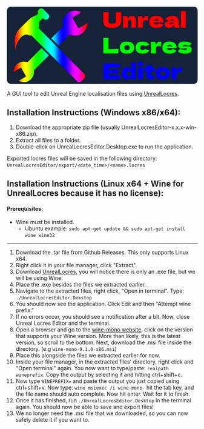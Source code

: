 ![A slightly rounded but rectangular logo with a dark background, including a crossed hammer and wrench with a vibrant, rainbow gradient. The text is positioned to the right of the tools, with "Unreal" in bold red, "Locres" in bold green, and "Editor" in bold blue, each stacked vertically.](/wiki/assets/img/ULE-banner-rounded.png)

A GUI tool to edit Unreal Engine localisation files using [UnrealLocres](https://github.com/akintos/UnrealLocres).

## Installation Instructions (Windows x86/x64):
1. Download the appropriate zip file (usually UnrealLocresEditor-x.x.x-win-x86.zip).
2. Extract all files to a folder.
3. Double-click on UnrealLocresEditor.Desktop.exe to run the application.

Exported locres files will be saved in the following directory: \
`UnrealLocresEditor/export/<date_time>/<name>.locres`

## Installation Instructions (Linux x64 + Wine for UnrealLocres because it has no license):

#### Prerequisites:
- Wine must be installed.
  - Ubuntu example: `sudo apt-get update && sudo apt-get install wine wine32`
<hr>

1. Download the .tar file from Github Releases. This only supports Linux x64.
2. Right click it in your file manager, click "Extract".
3. Download [UnrealLocres](https://github.com/akintos/UnrealLocres/releases/latest), you will notice there is only an .exe file, but we will be using Wine.
4. Place the .exe besides the files we extracted earlier.
5. Navigate to the extracted files, right click, "Open in terminal". Type: `./UnrealLocresEditor.Dekstop`
6. You should now see the application. Click Edit and then "Attempt wine prefix."
7. If no errors occur, you should see a notification after a bit. Now, close Unreal Locres Editor and the terminal.
8. Open a browser and go to the [wine-mono website](https://dl.winehq.org/wine/wine-mono/), click on the version that supports your Wine version. More than likely, this is the latest version, so scroll to the bottom. Next, download the .msi file inside the directory. (e.g `wine-mono-9.1.0-x86.msi`)
9. Place this alongside the files we extracted earlier for now.
10. Inside your file manager, in the extracted files' directory, right click and "Open terminal" again. You now want to type/paste: `realpath wineprefix`. Copy the output by selecting it and hitting ctrl+shift+c.
11. Now type `WINEPREFIX=` and paste the output you just copied using ctrl+shift+v. Now type: `wine msiexec /i wine-mono-` hit the tab key, and the file name should auto complete. Now hit enter. Wait for it to finish.
12. Once it has finished, run `./UnrealLocresEditor.Desktop` in the terminal again. You should now be able to save and export files!
13. We no longer need the .msi file that we downloaded, so you can now safely delete it if you want to.
